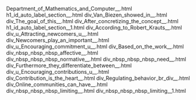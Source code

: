 Department_of_Mathematics_and_Computer__.html
h1_id_auto_label_section__.html
div_Van_Biezen_showed_in__.html
div_The_goal_of_this__.html
div_After_concretizing_the_concept__.html
h1_id_auto_label_section__1.html
div_According_to_Robert_Krauts__.html
div_u_Attracting_newcomers_u__.html
div_Newcomers_play_an_important__.html
div_u_Encouraging_commitment_u__.html
div_Based_on_the_work__.html
div_nbsp_nbsp_nbsp_affective__.html
div_nbsp_nbsp_nbsp_normative__.html
div_nbsp_nbsp_nbsp_need__.html
div_Furthermore_they_differentiate_between__.html
div_u_Encouraging_contributions_u__.html
div_Contribution_is_the_heart__.html
div_Regulating_behavior_br_div__.html
div_Online_communities_can_have__.html
div_nbsp_nbsp_nbsp_limiting__.html
div_nbsp_nbsp_nbsp_limiting__1.html